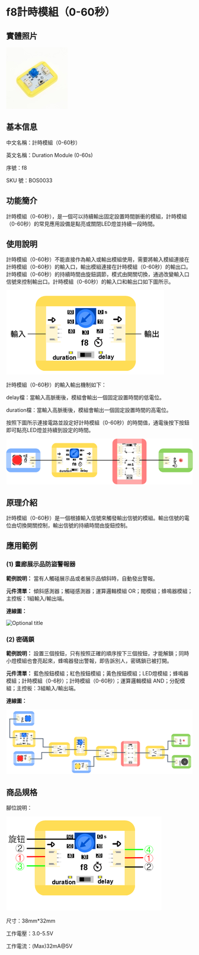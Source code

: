 # f8計時模組（0-60秒）

## 實體照片

![Optional title](../../../.gitbook/assets/duration_module%20%281%29.png)

## 基本信息

中文名稱：計時模組（0-60秒）

英文名稱：Duration Module \(0-60s\)

序號：f8

SKU 號：BOS0033

## 功能簡介

計時模組（0-60秒），是一個可以持續輸出固定設置時間脈衝的模組，計時模組（0-60秒）的常見應用設備是點亮或關閉LED燈並持續一段時間。

## 使用說明

計時模組（0-60秒）不能直接作為輸入或輸出模組使用，需要將輸入模組連接在計時模組（0-60秒）的輸入口，輸出模組連接在計時模組（0-60秒）的輸出口。計時模組（0-60秒）的持續時間由旋鈕調節，模式由開關切換，通過改變輸入口信號來控制輸出口。計時模組（0-60秒）的輸入口和輸出口如下圖所示。

![Optional title](../../../.gitbook/assets/duration_module_ui1.png)

計時模組（0-60秒）的輸入輸出機制如下：

delay檔：當輸入高脈衝後，模組會輸出一個固定設置時間的低電位。

duration檔：當輸入高脈衝後，模組會輸出一個固定設置時間的高電位。

按照下圖所示連接電路並設定好計時模組（0-60秒）的時間值，通電後按下按鈕即可點亮LED燈並持續到設定的時間。

![Optional title](../../../.gitbook/assets/duration_module_ui2%20%281%29.png)

## 原理介紹

計時模組（0-60秒）是一個根據輸入信號來觸發輸出信號的模組。輸出信號的電位由切換開關控制，輸出信號的持續時間由旋鈕控制。

## 應用範例

### **\(1\) 畫廊展示品防盜警報器**

**範例說明：** 當有人觸碰展示品或者展示品傾斜時，自動發出警報。

**元件清單：** 傾斜感測器；觸碰感測器；運算邏輯模組 OR；閥模組；蜂鳴器模組；主控板：1組輸入/輸出端。

**連線圖：**

![Optional title](../../../.gitbook/assets/boson-chi-xu-mo-kuai-060-miao-hua-lang-zhan-shi-pin-fang-dao-bao-jing-qi-lian-xian-tu.png)

### **\(2\) 密碼鎖**

**範例說明：** 設置三個按鈕，只有按照正確的順序按下三個按鈕，才能解鎖；同時小燈模組也會亮起來，蜂鳴器發出警報，即告訴別人，密碼鎖已被打開。

**元件清單：** 藍色按鈕模組；紅色按鈕模組；黃色按鈕模組；LED燈模組；蜂鳴器模組；計時模組（0-6秒）；計時模組（0-60秒）；運算邏輯模組 AND；分配模組；主控板：3組輸入/輸出端。

**連線圖：**

![Optional title](../../../.gitbook/assets/boson-feng-ming-qi-mo-kuai-mi-ma-suo-lian-xian-tu%20%281%29.png)

## 商品規格

腳位說明：

![Optional title](../../../.gitbook/assets/duration_module_spec.png)

尺寸：38mm\*32mm

工作電壓：3.0-5.5V

工作電流：\(Max\)32mA@5V

